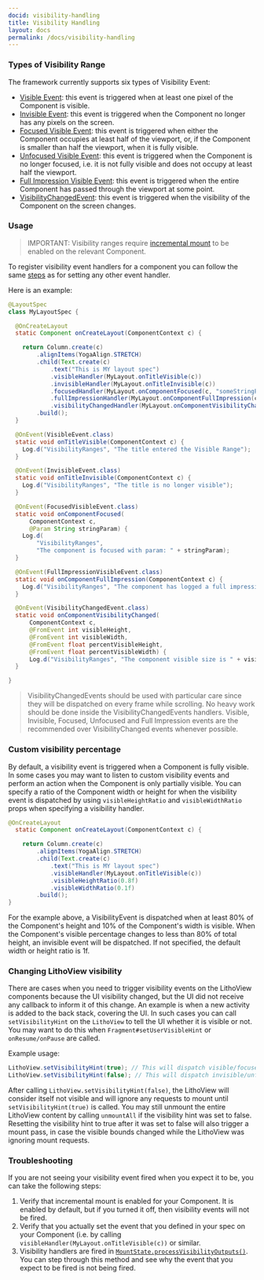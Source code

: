 ```yaml
---
docid: visibility-handling
title: Visibility Handling
layout: docs
permalink: /docs/visibility-handling
---
```


### Types of Visibility Range

The framework currently supports six types of Visibility Event:

- [Visible Event](/javadoc/com/facebook/litho/VisibleEvent): this event is triggered when at least one pixel of the Component is visible.
- [Invisible Event](/javadoc/com/facebook/litho/InvisibleEvent): this event is triggered when the Component no longer has any pixels on the screen.
- [Focused Visible Event](/javadoc/com/facebook/litho/FocusedVisibleEvent): this event is triggered when either the Component occupies at least half of the viewport, or, if the Component is smaller than half the viewport, when it is fully visible.
- [Unfocused Visible Event](/javadoc/com/facebook/litho/UnfocusedVisibleEvent): this event is triggered when the Component is no longer focused, i.e. it is not fully visible and does not occupy at least half the viewport.
- [Full Impression Visible Event](/javadoc/com/facebook/litho/FullImpressionVisibleEvent): this event is triggered when the entire Component has passed through the viewport at some point.
- [VisibilityChangedEvent](/javadoc/com/facebook/litho/VisibilityChangedEvent): this event is triggered when the visibility of the Component on the screen changes.

### Usage

> IMPORTANT: Visibility ranges require [incremental mount](/docs/inc-mount#manual-incremental-mount) to be enabled on the relevant Component.

To register visibility event handlers for a component you can follow the same [steps](/docs/events-overview) as for setting any other event handler. 

Here is an example:

```java
@LayoutSpec
class MyLayoutSpec {

  @OnCreateLayout
  static Component onCreateLayout(ComponentContext c) {

    return Column.create(c)
        .alignItems(YogaAlign.STRETCH)
        .child(Text.create(c)
            .text("This is MY layout spec")
            .visibleHandler(MyLayout.onTitleVisible(c))
            .invisibleHandler(MyLayout.onTitleInvisible(c))
            .focusedHandler(MyLayout.onComponentFocused(c, "someStringParam"))
            .fullImpressionHandler(MyLayout.onComponentFullImpression(c)))
            .visibilityChangedHandler(MyLayout.onComponentVisibilityChanged(c))
        .build();
  }

  @OnEvent(VisibleEvent.class)
  static void onTitleVisible(ComponentContext c) {
    Log.d("VisibilityRanges", "The title entered the Visible Range");
  }

  @OnEvent(InvisibleEvent.class)
  static void onTitleInvisible(ComponentContext c) {
    Log.d("VisibilityRanges", "The title is no longer visible");
  }

  @OnEvent(FocusedVisibleEvent.class)
  static void onComponentFocused(
      ComponentContext c,
      @Param String stringParam) {
    Log.d(
        "VisibilityRanges",
        "The component is focused with param: " + stringParam);
  }

  @OnEvent(FullImpressionVisibleEvent.class)
  static void onComponentFullImpression(ComponentContext c) {
    Log.d("VisibilityRanges", "The component has logged a full impression");
  }

  @OnEvent(VisibilityChangedEvent.class)
  static void onComponentVisibilityChanged(
      ComponentContext c,
      @FromEvent int visibleHeight,
      @FromEvent int visibleWidth,
      @FromEvent float percentVisibleHeight,
      @FromEvent float percentVisibleWidth) {
      Log.d("VisibilityRanges", "The component visible size is " + visibleHeight + "h" + visibleWidth + "w");
  }

}
```
> VisibilityChangedEvents should be used with particular care since they will be dispatched on every frame while scrolling. No heavy work should be done inside the VisibilityChangedEvents handlers. Visible, Invisible, Focused, Unfocused and Full Impression events are the recommended over VisibilityChanged events whenever possible.

### Custom visibility percentage
By default, a visibility event is triggered when a Component is fully visible. In some cases you may want to listen to custom visibility events and perform an action when the Component is only partially visible.
You can specify a ratio of the Component width or height for when the visibility event is dispatched by using `visibleHeightRatio` and `visibleWidthRatio` props when specifying a visibility handler.

```java
@OnCreateLayout
  static Component onCreateLayout(ComponentContext c) {

    return Column.create(c)
        .alignItems(YogaAlign.STRETCH)
        .child(Text.create(c)
            .text("This is MY layout spec")
            .visibleHandler(MyLayout.onTitleVisible(c))
            .visibleHeightRatio(0.8f)
            .visibleWidthRatio(0.1f)
        .build();
}
```
For the example above, a VisibilityEvent is dispatched when at least 80% of the Component's height and 10% of the Component's width is visible.
When the Component's visible percentage changes to less than 80% of total height, an invisible event will be dispatched.
If not specified, the default width or height ratio is 1f.

### Changing LithoView visibility
There are cases when you need to trigger visibility events on the LithoView components because the UI visibility changed, but the UI did not receive any callback to inform it of this change. An example is when a new activity is added to the back stack, covering the UI. In such cases you can call `setVisibilityHint` on the `LithoView` to tell the UI whether it is visible or not. You may want to do this when `Fragment#setUserVisibleHint` or `onResume/onPause` are called.

Example usage:
```java
LithoView.setVisibilityHint(true); // This will dispatch visible/focused events as necessary on all components inside this LithoView
LithoView.setVisibilityHint(false); // This will dispatch invisible/unfocused events as necessary on all components inside this LithoView
```

After calling `LithoView.setVisibilityHint(false)`, the LithoView will consider itself not visible and will ignore any requests to mount until `setVisibilityHint(true)` is called.
You may still unmount the entire LithoView content by calling `unmountAll` if the visibility hint was set to false.
Resetting the visibility hint to true after it was set to false will also trigger a mount pass, in case the visible bounds changed while the LithoView was ignoring mount requests.

### Troubleshooting
If you are not seeing your visibility event fired when you expect it to be, you can take the following steps: 
1. Verify that incremental mount is enabled for your Component. It is enabled by default, but if you turned it off, then visibility events will not be fired. 
2. Verify that you actually set the event that you defined in your spec on your Component (i.e. by calling `visibleHandler(MyLayout.onTitleVisible(c))` or similar. 
3. Visibility handlers are fired in [`MountState.processVisibilityOutputs()`](https://github.com/facebook/litho/blob/master/litho-core/src/main/java/com/facebook/litho/MountState.java#L489:L657). You can step through this method and see why the event that you expect to be fired is not being fired. 
